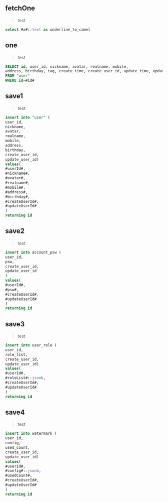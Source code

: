 ## fetchOne
> test
```sql
select #a#::text as underline_to_camel
```

## one
> test
```sql
SELECT id, user_id, nickname, avatar, realname, mobile, 
address, birthday, tag, create_time, create_user_id, update_time, update_user_id
FROM "user"
WHERE id=#id#
```

## save1
> test
```sql
insert into "user" (
user_id,
nickname,
avatar,
realname,
mobile,
address,
birthday,
create_user_id,
update_user_id)
values(
#userId#,
#nickname#,
#avatar#,
#realname#,
#mobile#,
#address#,
#birthday#,
#createUserId#,
#updateUserId#
)
returning id
```

## save2
> test
```sql
insert into account_psw (
user_id,
psw,
create_user_id,
update_user_id
)
values(
#userId#,
#psw#,
#createUserId#,
#updateUserId#
)
returning id
```

## save3
> test
```sql
insert into user_role (
user_id,
role_list,
create_user_id,
update_user_id)
values(
#userId#,
#roleList#::jsonb,
#createUserId#,
#updateUserId#
)
returning id
```

## save4
> test
```sql
insert into watermark (
user_id,
config,
used_count,
create_user_id,
update_user_id)
values(
#userId#,
#config#::jsonb,
#usedCount#,
#createUserId#,
#updateUserId#
)
returning id
```
